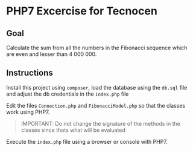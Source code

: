 PHP7 Excercise for Tecnocen
===========================

Goal
----

Calculate the sum from all the numbers in the Fibonacci sequence which are even
and lesser than 4 000 000.

Instructions
------------

Install this project using `composer`, load the database using the `db.sql` file
and adjust the db credentials in the `index.php` file

Edit the files `Connection.php` and `FibonacciModel.php` so that the classes
work using PHP7.

> IMPORTANT: Do not change the signature of the methods in the classes since
> thats what will be evaluated

Execute the `index.php` file using a browser or console with PHP7.
